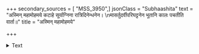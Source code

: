 +++
secondary_sources = [ "MSS_3950",]
jsonClass = "Subhaashita"
text = "अस्मिन् महामोहमये कटाहे सूर्याग्निना रात्रिदिनेन्धनेन।  \nमासर्तुदर्वीपरिघट्टनेन भूतानि कालः पचतीति वार्ता॥"
title = "अस्मिन् महामोहमये"

+++

<details><summary>Text</summary>

अस्मिन् महामोहमये कटाहे सूर्याग्निना रात्रिदिनेन्धनेन।  
मासर्तुदर्वीपरिघट्टनेन भूतानि कालः पचतीति वार्ता॥
</details>
